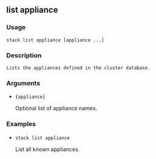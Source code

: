 ## list appliance

### Usage

`stack list appliance [appliance ...]`

### Description


	Lists the appliances defined in the cluster database.
	
	

### Arguments

* `{appliance}`

   Optional list of appliance names.


### Examples

* `stack list appliance`

   List all known appliances.



